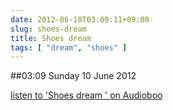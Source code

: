 ```yaml
---
date: 2012-06-10T03:09:11+09:00
slug: shoes-dream
title: Shoes dream
tags: [ "dream", "shoes" ]
---
```


##03:09 Sunday 10 June 2012

[listen to 'Shoes dream ' on Audioboo](https://audioboo.fm/boos/839549-shoes-dream)
